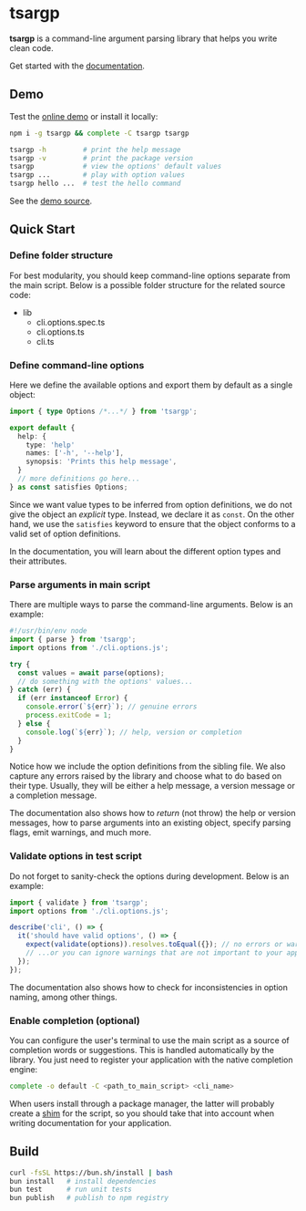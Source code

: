 # tsargp

**tsargp** is a command-line argument parsing library that helps you write clean code.

Get started with the [documentation].

## Demo

Test the [online demo] or install it locally:

```sh
npm i -g tsargp && complete -C tsargp tsargp

tsargp -h         # print the help message
tsargp -v         # print the package version
tsargp            # view the options' default values
tsargp ...        # play with option values
tsargp hello ...  # test the hello command
```

See the [demo source].

## Quick Start

### Define folder structure

For best modularity, you should keep command-line options separate from the main script. Below is a possible folder structure for the related source code:

- lib
  - cli.options.spec.ts
  - cli.options.ts
  - cli.ts

### Define command-line options

Here we define the available options and export them by default as a single object:

```ts
import { type Options /*...*/ } from 'tsargp';

export default {
  help: {
    type: 'help'
    names: ['-h', '--help'],
    synopsis: 'Prints this help message',
  }
  // more definitions go here...
} as const satisfies Options;
```

Since we want value types to be inferred from option definitions, we do not give the object an _explicit_ type. Instead, we declare it as `const`. On the other hand, we use the `satisfies` keyword to ensure that the object conforms to a valid set of option definitions.

In the documentation, you will learn about the different option types and their attributes.

### Parse arguments in main script

There are multiple ways to parse the command-line arguments. Below is an example:

```ts
#!/usr/bin/env node
import { parse } from 'tsargp';
import options from './cli.options.js';

try {
  const values = await parse(options);
  // do something with the options' values...
} catch (err) {
  if (err instanceof Error) {
    console.error(`${err}`); // genuine errors
    process.exitCode = 1;
  } else {
    console.log(`${err}`); // help, version or completion
  }
}
```

Notice how we include the option definitions from the sibling file. We also capture any errors raised by the library and choose what to do based on their type. Usually, they will be either a help message, a version message or a completion message.

The documentation also shows how to _return_ (not throw) the help or version messages, how to parse arguments into an existing object, specify parsing flags, emit warnings, and much more.

### Validate options in test script

Do not forget to sanity-check the options during development. Below is an example:

```ts
import { validate } from 'tsargp';
import options from './cli.options.js';

describe('cli', () => {
  it('should have valid options', () => {
    expect(validate(options)).resolves.toEqual({}); // no errors or warnings
    // ...or you can ignore warnings that are not important to your application
  });
});
```

The documentation also shows how to check for inconsistencies in option naming, among other things.

### Enable completion (optional)

You can configure the user's terminal to use the main script as a source of completion words or suggestions. This is handled automatically by the library. You just need to register your application with the native completion engine:

```sh
complete -o default -C <path_to_main_script> <cli_name>
```

When users install through a package manager, the latter will probably create a [shim] for the script, so you should take that into account when writing documentation for your application.

## Build

```sh
curl -fsSL https://bun.sh/install | bash
bun install   # install dependencies
bun test      # run unit tests
bun publish   # publish to npm registry
```

[documentation]: https://dsogari.github.io/tsargp/docs
[online demo]: https://dsogari.github.io/tsargp/demo
[demo source]: src/examples/demo.options.ts
[shim]: https://en.wikipedia.org/wiki/Shim_(computing)
